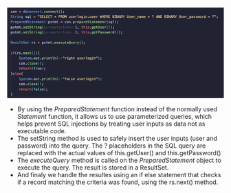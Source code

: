 ![](/Documentation/Screenshots/SQL_Injections.png)


- By using the *PreparedStatement* function instead of the normally used *Statement* function, it allows us to use parameterized queries, which helps prevent SQL injections by treating user inputs as data not as executable code.
- The setString method is used to safely insert the user inputs (user and password) into the query. The ? placeholders in the SQL query are replaced with the actual values of this.getUser() and this.getPassword()
- The *executeQuery* method is called on the *PreparedStatement* object to execute the query. The result is stored in a ResultSet.
- And finaly we handle the resultes using an if else statement that checks if a record matching the criteria was found, using the rs.next() method.